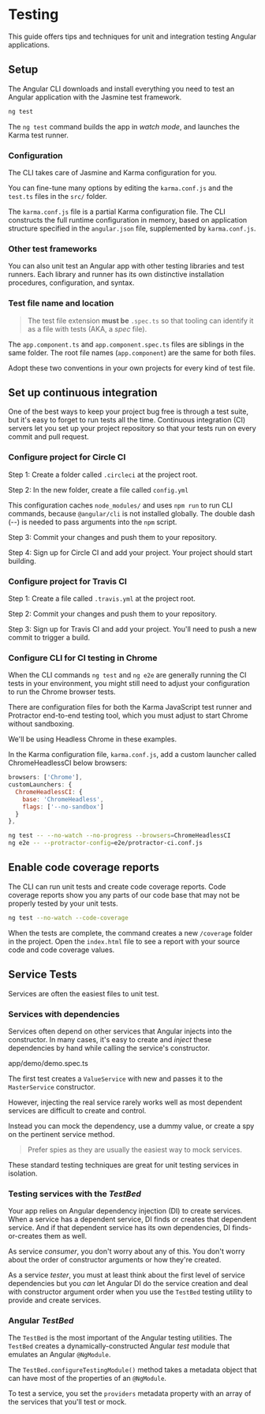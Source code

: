# Testing

This guide offers tips and techniques for unit and integration testing Angular applications.

## Setup

The Angular CLI downloads and install everything you need to test an Angular application with the Jasmine test framework.

```sh
ng test
```

The `ng test` command builds the app in _watch mode_, and launches the Karma test runner.

### Configuration

The CLI takes care of Jasmine and Karma configuration for you.

You can fine-tune many options by editing the `karma.conf.js` and the `test.ts` files in the `src/` folder.

The `karma.conf.js` file is a partial Karma configuration file. The CLI constructs the full runtime configuration in memory, based on application structure specified in the `angular.json` file, supplemented by `karma.conf.js`.

### Other test frameworks

You can also unit test an Angular app with other testing libraries and test runners. Each library and runner has its own distinctive installation procedures, configuration, and syntax.

### Test file name and location

>The test file extension **must be** `.spec.ts` so that tooling can identify it as a file with tests (AKA, a _spec_ file).

The `app.component.ts` and `app.component.spec.ts` files are siblings in the same folder. The root file names (`app.component`) are the same for both files.

Adopt these two conventions in your own projects for every kind of test file.

## Set up continuous integration

One of the best ways to keep your project bug free is through a test suite, but it's easy to forget to run tests all the time. Continuous integration (CI) servers let you set up your project repository so that your tests run on every commit and pull request.

### Configure project for Circle CI

Step 1: Create a folder called `.circleci` at the project root.

Step 2: In the new folder, create a file called `config.yml`

This configuration caches `node_modules/` and uses `npm run` to run CLI commands, because `@angular/cli` is not installed globally. The double dash (--) is needed to pass arguments into the `npm` script.

Step 3: Commit your changes and push them to your repository.

Step 4: Sign up for Circle CI and add your project. Your project should start building.

### Configure project for Travis CI

Step 1: Create a file called `.travis.yml` at the project root.

Step 2: Commit your changes and push them to your repository.

Step 3: Sign up for Travis CI and add your project. You'll need to push a new commit to trigger a build.

### Configure CLI for CI testing in Chrome

When the CLI commands `ng test` and `ng e2e` are generally running the CI tests in your environment, you might still need to adjust your configuration to run the Chrome browser tests.

There are configuration files for both the Karma JavaScript test runner and Protractor end-to-end testing tool, which you must adjust to start Chrome without sandboxing.

We'll be using Headless Chrome in these examples.

In the Karma configuration file, `karma.conf.js`, add a custom launcher called ChromeHeadlessCI below browsers:

```js
browsers: ['Chrome'],
customLaunchers: {
  ChromeHeadlessCI: {
    base: 'ChromeHeadless',
    flags: ['--no-sandbox']
  }
},
```

```sh
ng test -- --no-watch --no-progress --browsers=ChromeHeadlessCI
ng e2e -- --protractor-config=e2e/protractor-ci.conf.js
```

## Enable code coverage reports

The CLI can run unit tests and create code coverage reports. Code coverage reports show you any parts of our code base that may not be properly tested by your unit tests.

```sh
ng test --no-watch --code-coverage
```

When the tests are complete, the command creates a new `/coverage` folder in the project. Open the `index.html` file to see a report with your source code and code coverage values.

## Service Tests

Services are often the easiest files to unit test.

### Services with dependencies

Services often depend on other services that Angular injects into the constructor. In many cases, it's easy to create and _inject_ these dependencies by hand while calling the service's constructor.

app/demo/demo.spec.ts

The first test creates a `ValueService` with new and passes it to the `MasterService` constructor.

However, injecting the real service rarely works well as most dependent services are difficult to create and control.

Instead you can mock the dependency, use a dummy value, or create a spy on the pertinent service method.

> Prefer spies as they are usually the easiest way to mock services.

These standard testing techniques are great for unit testing services in isolation.

### Testing services with the _TestBed_

Your app relies on Angular dependency injection (DI) to create services. When a service has a dependent service, DI finds or creates that dependent service. And if that dependent service has its own dependencies, DI finds-or-creates them as well.

As service _consumer_, you don't worry about any of this. You don't worry about the order of constructor arguments or how they're created.

As a service _tester_, you must at least think about the first level of service dependencies but you _can_ let Angular DI do the service creation and deal with constructor argument order when you use the `TestBed` testing utility to provide and create services.

### Angular _TestBed_

The `TestBed` is the most important of the Angular testing utilities. The `TestBed` creates a dynamically-constructed Angular _test_ module that emulates an Angular `@NgModule`.

The `TestBed.configureTestingModule()` method takes a metadata object that can have most of the properties of an `@NgModule`.

To test a service, you set the `providers` metadata property with an array of the services that you'll test or mock.

